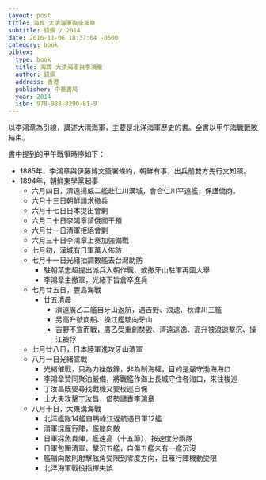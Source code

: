 ```yaml
---
layout: post
title: 海葬 大清海軍與李鴻章
subtitle: 錢鋼 / 2014
date: 2016-11-06 18:37:04 -0500
category: book
bibtex:
  type: book
  title: 海葬 大清海軍與李鴻章
  author: 錢鋼
  address: 香港
  publisher: 中華書局
  year: 2014
  isbn: 978-988-8290-81-9
---
```


以李鴻章為引線，講述大清海軍，主要是北洋海軍歷史的書。全書以甲午海戰戰敗結束。

書中提到的甲午戰爭時序如下：

- 1885年，李鴻章與伊藤博文簽署條約，朝鮮有事，出兵前雙方先行文知照。
- 1894年，朝鮮東學黨起事
   - 六月四日，濟遠揚威二艦赴仁川漢城，會合仁川平遠艦，保護僑商。
   - 六月十三日朝鮮請求撤兵
   - 六月十七日日本提出會剿
   - 六月二十日李鴻章請俄國干預
   - 六月廿一日清軍拒絕會剿
   - 六月三十日李鴻章上奏加強備戰
   - 七月初，漢城有日軍萬人佈防
   - 七月十一日光緒抽調數艦去台灣助防
     - 駐朝葉志超提出派兵入朝作戰、或撤牙山駐軍再圖大舉
     - 李鴻章主撤軍，光緒下旨倉卒進兵
  - 七月廿五日，豐島海戰
     - 廿五清晨
        - 濟遠廣乙二艦自牙山返航，遇吉野、浪速、秋津川三艦
        - 另高升號商船、操江艦駛向牙山
        - 吉野不宣而戰，廣乙受重創焚毀、濟遠逃逸、高升被浪速擊沉、操江被俘
  - 七月廿八日，日本陸軍進攻牙山清軍
  - 八月一日光緒宣戰
     - 光緒催戰，只為力挫敵鋒，非為制海權，目的是嚴守渤海海口
     - 李鴻章贊同聚泊嚴備，將戰艦作海上長城守住各海口，來往梭巡
     - 丁汝昌既要尋找戰機又要梭巡自保
     - 士大夫攻擊丁汝昌，借勢譴責李鴻章
  - 八月十日，大東溝海戰
     - 北洋艦隊14艦自鴨綠江返航遇日軍12艦
     - 清軍採雁行陣，艦艏向敵
     - 日軍採魚貫陣，艦速高（十五節），按速度分兩隊
     - 日軍包圍清軍，擊沉五艦，自傷五艦未有一艦沉沒
     - 艦艏向敵則射擊舷角受限到零度方向，且雁行陣機動受限
     - 北洋海軍戰役指揮失誤
